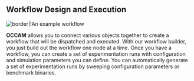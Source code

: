 ## Workflow Design and Execution

![border|!An example workflow](/images/diagrams/workflow.png)

**OCCAM** allows you to connect various objects together to create a workflow that will be dispatched and executed. With our workflow builder, you just build out the workflow one node at a time. Once you have a workflow, you can create a set of experimentation runs with configuration and simulation parameters you can define. You can automatically generate a set of experimentation runs by sweeping configuration parameters or benchmark binaries.
